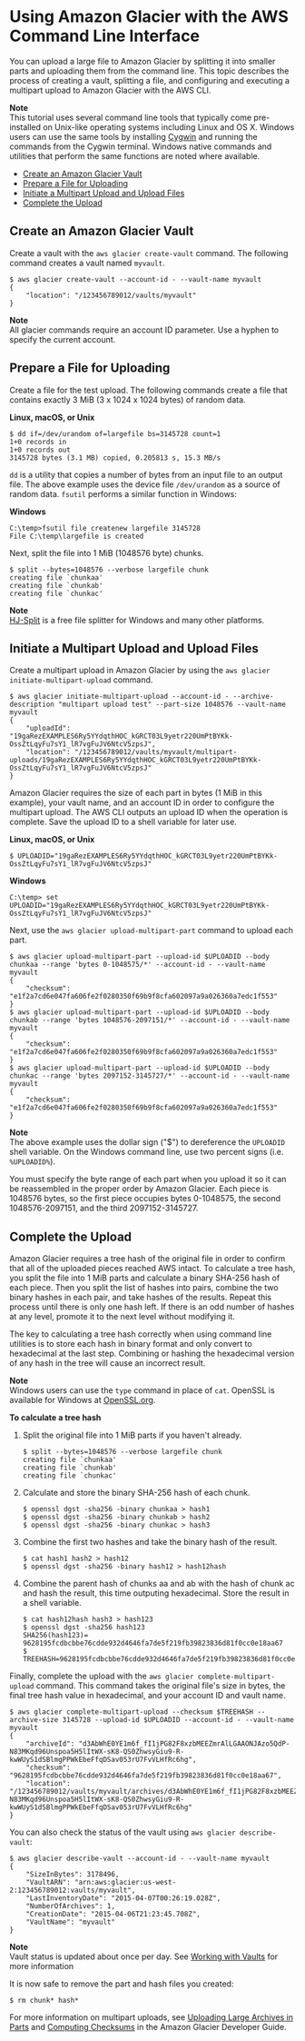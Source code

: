 # Using Amazon Glacier with the AWS Command Line Interface<a name="cli-using-glacier"></a>

 You can upload a large file to Amazon Glacier by splitting it into smaller parts and uploading them from the command line\. This topic describes the process of creating a vault, splitting a file, and configuring and executing a multipart upload to Amazon Glacier with the AWS CLI\. 

**Note**  
This tutorial uses several command line tools that typically come pre\-installed on Unix\-like operating systems including Linux and OS X\. Windows users can use the same tools by installing [Cygwin](https://www.cygwin.com/) and running the commands from the Cygwin terminal\. Windows native commands and utilities that perform the same functions are noted where available\.


+ [Create an Amazon Glacier Vault](#cli-using-glacier-vault)
+ [Prepare a File for Uploading](#cli-using-glacier-prep)
+ [Initiate a Multipart Upload and Upload Files](#cli-using-glacier-initiate)
+ [Complete the Upload](#cli-using-glacier-complete)

## Create an Amazon Glacier Vault<a name="cli-using-glacier-vault"></a>

Create a vault with the `aws glacier create-vault` command\. The following command creates a vault named `myvault`\.

```
$ aws glacier create-vault --account-id - --vault-name myvault
{
    "location": "/123456789012/vaults/myvault"
}
```

**Note**  
All glacier commands require an account ID parameter\. Use a hyphen to specify the current account\.

## Prepare a File for Uploading<a name="cli-using-glacier-prep"></a>

Create a file for the test upload\. The following commands create a file that contains exactly 3 MiB \(3 x 1024 x 1024 bytes\) of random data\.

**Linux, macOS, or Unix**

```
$ dd if=/dev/urandom of=largefile bs=3145728 count=1
1+0 records in
1+0 records out
3145728 bytes (3.1 MB) copied, 0.205813 s, 15.3 MB/s
```

`dd` is a utility that copies a number of bytes from an input file to an output file\. The above example uses the device file `/dev/urandom` as a source of random data\. `fsutil` performs a similar function in Windows:

**Windows**

```
C:\temp>fsutil file createnew largefile 3145728
File C:\temp\largefile is created
```

Next, split the file into 1 MiB \(1048576 byte\) chunks\.

```
$ split --bytes=1048576 --verbose largefile chunk
creating file `chunkaa'
creating file `chunkab'
creating file `chunkac'
```

**Note**  
[HJ\-Split](http://www.hjsplit.org/) is a free file splitter for Windows and many other platforms\.

## Initiate a Multipart Upload and Upload Files<a name="cli-using-glacier-initiate"></a>

Create a multipart upload in Amazon Glacier by using the `aws glacier initiate-multipart-upload` command\.

```
$ aws glacier initiate-multipart-upload --account-id - --archive-description "multipart upload test" --part-size 1048576 --vault-name myvault
{
    "uploadId": "19gaRezEXAMPLES6Ry5YYdqthHOC_kGRCT03L9yetr220UmPtBYKk-OssZtLqyFu7sY1_lR7vgFuJV6NtcV5zpsJ",
    "location": "/123456789012/vaults/myvault/multipart-uploads/19gaRezEXAMPLES6Ry5YYdqthHOC_kGRCT03L9yetr220UmPtBYKk-OssZtLqyFu7sY1_lR7vgFuJV6NtcV5zpsJ"
}
```

Amazon Glacier requires the size of each part in bytes \(1 MiB in this example\), your vault name, and an account ID in order to configure the multipart upload\. The AWS CLI outputs an upload ID when the operation is complete\. Save the upload ID to a shell variable for later use\.

**Linux, macOS, or Unix**

```
$ UPLOADID="19gaRezEXAMPLES6Ry5YYdqthHOC_kGRCT03L9yetr220UmPtBYKk-OssZtLqyFu7sY1_lR7vgFuJV6NtcV5zpsJ"
```

**Windows**

```
C:\temp> set UPLOADID="19gaRezEXAMPLES6Ry5YYdqthHOC_kGRCT03L9yetr220UmPtBYKk-OssZtLqyFu7sY1_lR7vgFuJV6NtcV5zpsJ"
```

Next, use the `aws glacier upload-multipart-part` command to upload each part\.

```
$ aws glacier upload-multipart-part --upload-id $UPLOADID --body chunkaa --range 'bytes 0-1048575/*' --account-id - --vault-name myvault
{
    "checksum": "e1f2a7cd6e047fa606fe2f0280350f69b9f8cfa602097a9a026360a7edc1f553"
}
$ aws glacier upload-multipart-part --upload-id $UPLOADID --body chunkab --range 'bytes 1048576-2097151/*' --account-id - --vault-name myvault
{
    "checksum": "e1f2a7cd6e047fa606fe2f0280350f69b9f8cfa602097a9a026360a7edc1f553"
}
$ aws glacier upload-multipart-part --upload-id $UPLOADID --body chunkac --range 'bytes 2097152-3145727/*' --account-id - --vault-name myvault
{
    "checksum": "e1f2a7cd6e047fa606fe2f0280350f69b9f8cfa602097a9a026360a7edc1f553"
}
```

**Note**  
The above example uses the dollar sign \("$"\) to dereference the `UPLOADID` shell variable\. On the Windows command line, use two percent signs \(i\.e\. `%UPLOADID%`\)\.

You must specify the byte range of each part when you upload it so it can be reassembled in the proper order by Amazon Glacier\. Each piece is 1048576 bytes, so the first piece occupies bytes 0\-1048575, the second 1048576\-2097151, and the third 2097152\-3145727\.

## Complete the Upload<a name="cli-using-glacier-complete"></a>

Amazon Glacier requires a tree hash of the original file in order to confirm that all of the uploaded pieces reached AWS intact\. To calculate a tree hash, you split the file into 1 MiB parts and calculate a binary SHA\-256 hash of each piece\. Then you split the list of hashes into pairs, combine the two binary hashes in each pair, and take hashes of the results\. Repeat this process until there is only one hash left\. If there is an odd number of hashes at any level, promote it to the next level without modifying it\.

The key to calculating a tree hash correctly when using command line utilities is to store each hash in binary format and only convert to hexadecimal at the last step\. Combining or hashing the hexadecimal version of any hash in the tree will cause an incorrect result\.

**Note**  
Windows users can use the `type` command in place of `cat`\. OpenSSL is available for Windows at [OpenSSL\.org](https://www.openssl.org/related/binaries.html)\.

**To calculate a tree hash**

1. Split the original file into 1 MiB parts if you haven't already\.

   ```
   $ split --bytes=1048576 --verbose largefile chunk
   creating file `chunkaa'
   creating file `chunkab'
   creating file `chunkac'
   ```

1. Calculate and store the binary SHA\-256 hash of each chunk\.

   ```
   $ openssl dgst -sha256 -binary chunkaa > hash1
   $ openssl dgst -sha256 -binary chunkab > hash2
   $ openssl dgst -sha256 -binary chunkac > hash3
   ```

1. Combine the first two hashes and take the binary hash of the result\.

   ```
   $ cat hash1 hash2 > hash12
   $ openssl dgst -sha256 -binary hash12 > hash12hash
   ```

1. Combine the parent hash of chunks aa and ab with the hash of chunk ac and hash the result, this time outputing hexadecimal\. Store the result in a shell variable\.

   ```
   $ cat hash12hash hash3 > hash123
   $ openssl dgst -sha256 hash123
   SHA256(hash123)= 9628195fcdbcbbe76cdde932d4646fa7de5f219fb39823836d81f0cc0e18aa67
   $ TREEHASH=9628195fcdbcbbe76cdde932d4646fa7de5f219fb39823836d81f0cc0e18aa67
   ```

Finally, complete the upload with the `aws glacier complete-multipart-upload` command\. This command takes the original file's size in bytes, the final tree hash value in hexadecimal, and your account ID and vault name\.

```
$ aws glacier complete-multipart-upload --checksum $TREEHASH --archive-size 3145728 --upload-id $UPLOADID --account-id - --vault-name myvault
{
    "archiveId": "d3AbWhE0YE1m6f_fI1jPG82F8xzbMEEZmrAlLGAAONJAzo5QdP-N83MKqd96Unspoa5H5lItWX-sK8-QS0ZhwsyGiu9-R-kwWUyS1dSBlmgPPWkEbeFfqDSav053rU7FvVLHfRc6hg",
    "checksum": "9628195fcdbcbbe76cdde932d4646fa7de5f219fb39823836d81f0cc0e18aa67",
    "location": "/123456789012/vaults/myvault/archives/d3AbWhE0YE1m6f_fI1jPG82F8xzbMEEZmrAlLGAAONJAzo5QdP-N83MKqd96Unspoa5H5lItWX-sK8-QS0ZhwsyGiu9-R-kwWUyS1dSBlmgPPWkEbeFfqDSav053rU7FvVLHfRc6hg"
}
```

You can also check the status of the vault using `aws glacier describe-vault`:

```
$ aws glacier describe-vault --account-id - --vault-name myvault
{
    "SizeInBytes": 3178496,
    "VaultARN": "arn:aws:glacier:us-west-2:123456789012:vaults/myvault",
    "LastInventoryDate": "2015-04-07T00:26:19.028Z",
    "NumberOfArchives": 1,
    "CreationDate": "2015-04-06T21:23:45.708Z",
    "VaultName": "myvault"
}
```

**Note**  
Vault status is updated about once per day\. See [Working with Vaults](http://docs.aws.amazon.com/amazonglacier/latest/dev/working-with-vaults.html) for more information

It is now safe to remove the part and hash files you created:

```
$ rm chunk* hash*
```

For more information on multipart uploads, see [Uploading Large Archives in Parts](http://docs.aws.amazon.com/amazonglacier/latest/dev/uploading-archive-mpu.html) and [Computing Checksums](http://docs.aws.amazon.com/amazonglacier/latest/dev/checksum-calculations.html) in the Amazon Glacier Developer Guide\. 